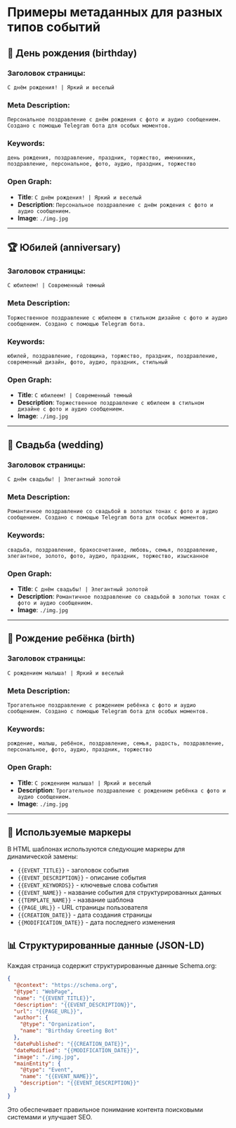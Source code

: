 # Примеры метаданных для разных типов событий

## 🎂 День рождения (birthday)

### Заголовок страницы:
`С днём рождения! | Яркий и веселый`

### Meta Description:
`Персональное поздравление с днём рождения с фото и аудио сообщением. Создано с помощью Telegram бота для особых моментов.`

### Keywords:
`день рождения, поздравление, праздник, торжество, именинник, поздравление, персональное, фото, аудио, праздник, торжество`

### Open Graph:
- **Title**: `С днём рождения! | Яркий и веселый`
- **Description**: `Персональное поздравление с днём рождения с фото и аудио сообщением.`
- **Image**: `./img.jpg`

---

## 🏆 Юбилей (anniversary)

### Заголовок страницы:
`С юбилеем! | Современный темный`

### Meta Description:
`Торжественное поздравление с юбилеем в стильном дизайне с фото и аудио сообщением. Создано с помощью Telegram бота.`

### Keywords:
`юбилей, поздравление, годовщина, торжество, праздник, поздравление, современный дизайн, фото, аудио, праздник, стильный`

### Open Graph:
- **Title**: `С юбилеем! | Современный темный`
- **Description**: `Торжественное поздравление с юбилеем в стильном дизайне с фото и аудио сообщением.`
- **Image**: `./img.jpg`

---

## 💒 Свадьба (wedding)

### Заголовок страницы:
`С днём свадьбы! | Элегантный золотой`

### Meta Description:
`Романтичное поздравление со свадьбой в золотых тонах с фото и аудио сообщением. Создано с помощью Telegram бота для особых моментов.`

### Keywords:
`свадьба, поздравление, бракосочетание, любовь, семья, поздравление, элегантное, золото, фото, аудио, праздник, торжество, изысканное`

### Open Graph:
- **Title**: `С днём свадьбы! | Элегантный золотой`
- **Description**: `Романтичное поздравление со свадьбой в золотых тонах с фото и аудио сообщением.`
- **Image**: `./img.jpg`

---

## 👶 Рождение ребёнка (birth)

### Заголовок страницы:
`С рождением малыша! | Яркий и веселый`

### Meta Description:
`Трогательное поздравление с рождением ребёнка с фото и аудио сообщением. Создано с помощью Telegram бота для особых моментов.`

### Keywords:
`рождение, малыш, ребёнок, поздравление, семья, радость, поздравление, персональное, фото, аудио, праздник, торжество`

### Open Graph:
- **Title**: `С рождением малыша! | Яркий и веселый`
- **Description**: `Трогательное поздравление с рождением ребёнка с фото и аудио сообщением.`
- **Image**: `./img.jpg`

---

## 🔧 Используемые маркеры

В HTML шаблонах используются следующие маркеры для динамической замены:

- `{{EVENT_TITLE}}` - заголовок события
- `{{EVENT_DESCRIPTION}}` - описание события
- `{{EVENT_KEYWORDS}}` - ключевые слова события
- `{{EVENT_NAME}}` - название события для структурированных данных
- `{{TEMPLATE_NAME}}` - название шаблона
- `{{PAGE_URL}}` - URL страницы пользователя
- `{{CREATION_DATE}}` - дата создания страницы
- `{{MODIFICATION_DATE}}` - дата последнего изменения

## 📊 Структурированные данные (JSON-LD)

Каждая страница содержит структурированные данные Schema.org:

```json
{
  "@context": "https://schema.org",
  "@type": "WebPage",
  "name": "{{EVENT_TITLE}}",
  "description": "{{EVENT_DESCRIPTION}}",
  "url": "{{PAGE_URL}}",
  "author": {
    "@type": "Organization",
    "name": "Birthday Greeting Bot"
  },
  "datePublished": "{{CREATION_DATE}}",
  "dateModified": "{{MODIFICATION_DATE}}",
  "image": "./img.jpg",
  "mainEntity": {
    "@type": "Event",
    "name": "{{EVENT_NAME}}",
    "description": "{{EVENT_DESCRIPTION}}"
  }
}
```

Это обеспечивает правильное понимание контента поисковыми системами и улучшает SEO.
